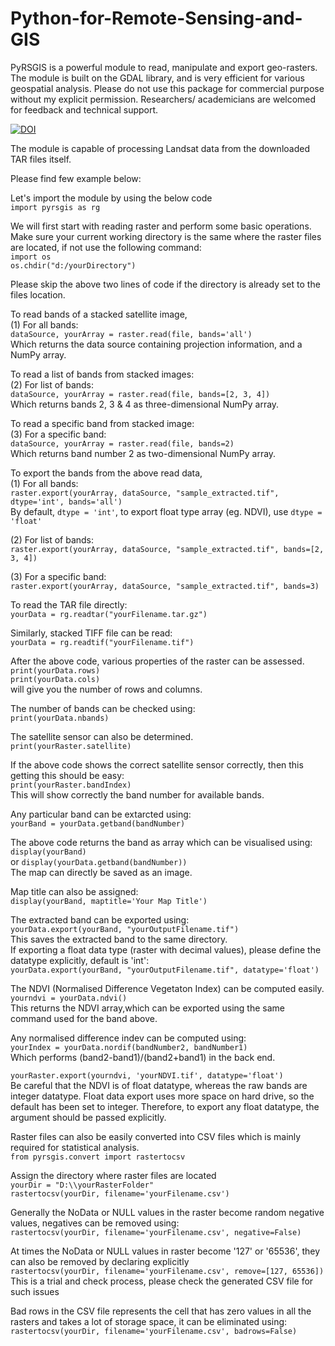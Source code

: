 # Python-for-Remote-Sensing-and-GIS
PyRSGIS is a powerful module to read, manipulate and export geo-rasters. The module is built on the GDAL library, and is very efficient for various geospatial analysis. Please do not use this package for commercial purpose without my explicit permission. Researchers/ academicians are welcomed for feedback and technical support.

[![DOI](https://zenodo.org/badge/DOI/10.5281/zenodo.3470674.svg)](https://doi.org/10.5281/zenodo.3470674)

The module is capable of processing Landsat data from the downloaded TAR files itself.

Please find few example below:

Let's import the module by using the below code<br/>
`import pyrsgis as rg`

We will first start with reading raster and perform some basic operations.
Make sure your current working directory is the same where the raster files are located, if not use the following command:<br/>
`import os`<br/>
`os.chdir("d:/yourDirectory")`

Please skip the above two lines of code if the directory is already set to the files location.<br/>

To read bands of a stacked satellite image,<br>
(1) For all bands:<br/>
`dataSource, yourArray = raster.read(file, bands='all')`<br/>
Which returns the data source containing projection information, and a NumPy array.<br/>

To read a list of bands from stacked images:<br/>
(2) For list of bands:<br/>
`dataSource, yourArray = raster.read(file, bands=[2, 3, 4])`<br/>
Which returns bands 2, 3 & 4 as three-dimensional NumPy array.<br/>

To read a specific band from stacked image:<br/>
(3) For a specific band:<br/>
`dataSource, yourArray = raster.read(file, bands=2)`<br/>
Which returns band number 2 as two-dimensional NumPy array.<br/>

To export the bands from the above read data,<br/>
(1) For all bands:<br/>
`raster.export(yourArray, dataSource, "sample_extracted.tif", dtype='int', bands='all')`<br/>
By default, `dtype = 'int'`, to export float type array (eg. NDVI), use `dtype = 'float'`<br/>

(2) For list of bands:<br/>
`raster.export(yourArray, dataSource, "sample_extracted.tif", bands=[2, 3, 4])`<br/>

(3) For a specific band:<br/>
`raster.export(yourArray, dataSource, "sample_extracted.tif", bands=3)`<br/>


To read the TAR file directly:<br/>
`yourData = rg.readtar("yourFilename.tar.gz")`<br/>

Similarly, stacked TIFF file can be read:<br/>
`yourData = rg.readtif("yourFilename.tif")`<br/>

After the above code, various properties of the raster can be assessed.<br/>
`print(yourData.rows)`<br/>
`print(yourData.cols)`<br/>
will give you the number of rows and columns.<br/>

The number of bands can be checked using:<br/>
`print(yourData.nbands)`<br/>

The satellite sensor can also be determined.<br/>
`print(yourRaster.satellite)`<br/>

If the above code shows the correct satellite sensor correctly, then this getting this should be easy:<br/>
`print(yourRaster.bandIndex)`<br/>
This will show correctly the band number for available bands.<br/>

Any particular band can be extarcted using:<br/>
`yourBand = yourData.getband(bandNumber)`<br/>

The above code returns the band as array which can be visualised using:<br/>
`display(yourBand)`<br/>
or
`display(yourData.getband(bandNumber))`<br/>
The map can directly be saved as an image.<br/>

Map title can also be assigned:<br/>
`display(yourBand, maptitle='Your Map Title')`<br/>

The extracted band can be exported using:<br/>
`yourData.export(yourBand, "yourOutputFilename.tif")`<br/>
This saves the extracted band to the same directory.<br/>
If exporting a float data type (raster with decimal values), please define the datatype explicitly, default is 'int':<br/>
`yourData.export(yourBand, "yourOutputFilename.tif", datatype='float')`<br/>

The NDVI (Normalised Difference Vegetaton Index) can be computed easily.<br/>
`yourndvi = yourData.ndvi()`<br/>
This returns the NDVI array,which can be exported using the same command used for the band above.<br/>

Any normalised difference indev can be computed using:<br/>
`yourIndex = yourData.nordif(bandNumber2, bandNumber1)`<br/>
Which performs (band2-band1)/(band2+band1) in the back end.<br/>

`yourRaster.export(yourndvi, 'yourNDVI.tif', datatype='float')`<br/>
Be careful that the NDVI is of float datatype, whereas the raw bands are integer datatype. Float data export uses more space on hard drive, so the default has been set to integer. Therefore, to export any float datatype, the argument should be passed explicitly.<br/>

Raster files can also be easily converted into CSV files which is mainly required for statistical analysis.<br/>
`from pyrsgis.convert import rastertocsv`<br/>

Assign the directory where raster files are located<br/>
`yourDir = "D:\\yourRasterFolder"`<br/>
`rastertocsv(yourDir, filename='yourFilename.csv')`<br/>

Generally the NoData or NULL values in the raster become random negative values, negatives can be removed using:<br/>
`rastertocsv(yourDir, filename='yourFilename.csv', negative=False)`<br/>

At times the NoData or NULL values in raster become '127' or '65536', they can also be removed by declaring explicitly<br/>
`rastertocsv(yourDir, filename='yourFilename.csv', remove=[127, 65536])`<br/>
This is a trial and check process, please check the generated CSV file for such issues<br/>

Bad rows in the CSV file represents the cell that has zero values in all the rasters and takes a lot of storage space, it can be eliminated using:<br/>
`rastertocsv(yourDir, filename='yourFilename.csv', badrows=False)`<br/>


